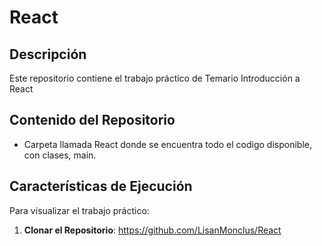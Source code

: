# React
## Descripción
Este repositorio contiene el trabajo práctico de Temario Introducción a React
## Contenido del Repositorio
- Carpeta llamada React donde se encuentra todo el codigo disponible, con clases, main.

## Características de Ejecución
Para visualizar el trabajo práctico:

1. **Clonar el Repositorio**:
   https://github.com/LisanMonclus/React
